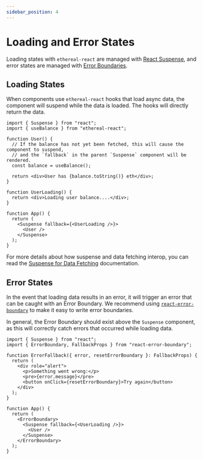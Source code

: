 ```yaml
---
sidebar_position: 4
---
```


# Loading and Error States

Loading states with `ethereal-react` are managed with [React Suspense](https://reactjs.org/docs/react-api.html#reactsuspense), and error states are managed with [Error Boundaries](https://reactjs.org/docs/error-boundaries.html).

## Loading States

When components use `ethereal-react` hooks that load async data, the component will suspend while the data is loaded. The hooks will directly return the data.

```tsx
import { Suspense } from "react";
import { useBalance } from "ethereal-react";

function User() {
  // If the balance has not yet been fetched, this will cause the component to suspend,
  // and the `fallback` in the parent `Suspense` component will be rendered.
  const balance = useBalance();

  return <div>User has {balance.toString()} eth</div>;
}

function UserLoading() {
  return <div>Loading user balance....</div>;
}

function App() {
  return (
    <Suspense fallback={<UserLoading />}>
      <User />
    </Suspense>
  );
}
```

For more details about how suspense and data fetching interop, you can read the [Suspense for Data Fetching](https://reactjs.org/docs/concurrent-mode-suspense.html) documentation.

## Error States

In the event that loading data results in an error, it will trigger an error that can be caught with an Error Boundary. We recommend using [`react-error-boundary`](https://www.npmjs.com/package/react-error-boundary) to make it easy to write error boundaries.

In general, the Error Boundary should exist above the `Suspense` component, as this will correctly catch errors that occurred while loading data.

```tsx
import { Suspense } from "react";
import { ErrorBoundary, FallbackProps } from "react-error-boundary";

function ErrorFallback({ error, resetErrorBoundary }: FallbackProps) {
  return (
    <div role="alert">
      <p>Something went wrong:</p>
      <pre>{error.message}</pre>
      <button onClick={resetErrorBoundary}>Try again</button>
    </div>
  );
}

function App() {
  return (
    <ErrorBoundary>
      <Suspense fallback={<UserLoading />}>
        <User />
      </Suspense>
    </ErrorBoundary>
  );
}
```
